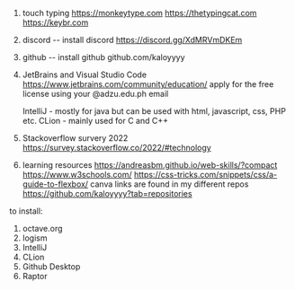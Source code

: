 1. touch typing
	https://monkeytype.com
	https://thetypingcat.com
	https://keybr.com
2. discord -- install discord
	https://discord.gg/XdMRVmDKEm
3. github -- install github
	github.com/kaloyyyy
4. JetBrains and Visual Studio Code
	https://www.jetbrains.com/community/education/
		apply for the free license using your @adzu.edu.ph email

	IntelliJ - mostly for java but can be used with html, javascript, css, PHP etc.
	CLion - mainly used for C and C++
5. Stackoverflow survery 2022
	https://survey.stackoverflow.co/2022/#technology
6. learning resources
	https://andreasbm.github.io/web-skills/?compact
	https://www.w3schools.com/
	https://css-tricks.com/snippets/css/a-guide-to-flexbox/
	canva links are found in my different repos 
		https://github.com/kaloyyyy?tab=repositories

to install:
1. octave.org
2. logism
3. IntelliJ
4. CLion
5. Github Desktop
6. Raptor
